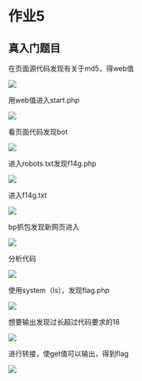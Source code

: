 # 作业5

## 真入门题目

在页面源代码发现有关于md5，得web值

![](./assets/xibianshengqidetaiyang5/5(1).png)

用web值进入start.php

![](./assets/xibianshengqidetaiyang5/5(2).png)

看页面代码发现bot

![](./assets/xibianshengqidetaiyang5/5(3).png)

进入robots.txt发现f14g.php

![](./assets/xibianshengqidetaiyang5/5(4).png)

进入f14g.txt

![](./assets/xibianshengqidetaiyang5/5(5).png) 

bp抓包发现新网页进入

![](./assets/xibianshengqidetaiyang5/5(6).png) 

分析代码

![](./assets/xibianshengqidetaiyang5/5(7).png) 

使用system（ls），发现flag.php

![](./assets/xibianshengqidetaiyang5/5(8).png)

想要输出发现过长超过代码要求的18

![](./assets/xibianshengqidetaiyang5/5(9).png)

进行转接，使get值可以输出，得到flag

![](./assets/xibianshengqidetaiyang5/5(10).png)
